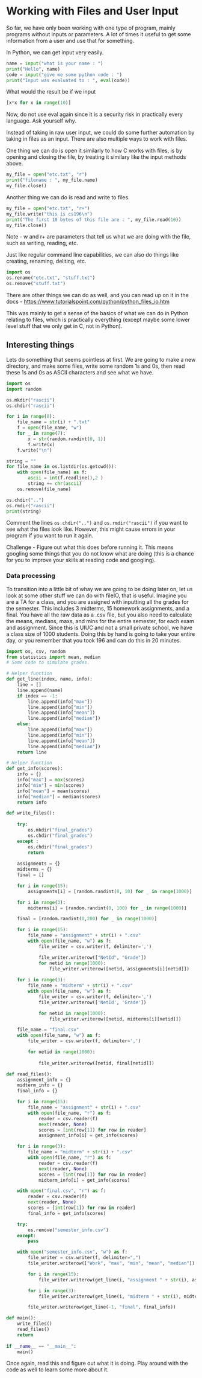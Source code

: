 # Working with Files and User Input

So far, we have only been working with one type of program, mainly programs without inputs or parameters. A lot of times it useful to get some information from a user and use that for something. 

In Python, we can get input very easily. 

```python
name = input("what is your name : ")
print("Hello", name)
code = input("give me some python code : ")
print("Input was evaluated to : ", eval(code))
```

What would the result be if we input 
```python
[x*x for x in range(10)]
``` 

Now, do not use eval again since it is a security risk in practically every language. Ask yourself why.

Instead of taking in raw user input, we could do some further automation by taking in files as an input. There are also multiple ways to work with files. 

One thing we can do is open it similarly to how C works with files, is by opening and closing the file, by treating it similary like the input methods above. 

```python
my_file = open("etc.txt", "r")
print("filename : ", my_file.name)
my_file.close()
```

Another thing we can do is read and write to files.

```python
my_file = open("etc.txt", "r+")
my_file.write("this is cs196\n")
print("The first 10 bytes of this file are : ", my_file.read(10))
my_file.close()
```
Note - w and r+ are parameters that tell us what we are doing with the file, such as writing, reading, etc.

Just like regular command line capabilities, we can also do things like creating, renaming, deliting, etc. 

```python
import os
os.rename("etc.txt", "stuff.txt")
os.remove("stuff.txt")
```

There are other things we can do as well, and you can read up on it in the docs - https://www.tutorialspoint.com/python/python_files_io.htm

This was mainly to get a sense of the basics of what we can do in Python relating to files, which is practically everything (except maybe some lower level stuff that we only get in C, not in Python).

## Interesting things

Lets do something that seems pointless at first. We are going to make a new directory, and make some files, write some random 1s and 0s, then read these 1s and 0s as ASCII characters and see what we have. 

```python
import os
import random

os.mkdir("rascii")
os.chdir("rascii")

for i in range(8):
    file_name = str(i) + ".txt"
    f = open(file_name, "w")
    for _ in range(7):
        x = str(random.randint(0, 1))
        f.write(x)
    f.write("\n")

string = ""
for file_name in os.listdir(os.getcwd()):
    with open(file_name) as f:
        ascii = int(f.readline(),2 )
        string += chr(ascii)
    os.remove(file_name)

os.chdir("..")
os.rmdir("rascii")
print(string)
```

Comment the lines `os.chdir("..")` and `os.rmdir("rascii")` if you want to see what the files look like. However, this might cause errors in your program if you want to run it again.

Challenge - Figure out what this does before running it. This means googling some things that you do not know what are doing (this is a chance for you to improve your skills at reading code and googling). 

### Data processing

To transition into a little bit of whay we are going to be doing later on, let us look at some other stuff we can do with fileIO, that is useful. Imagine you are a TA for a class, and you are assigned with inputting all the grades for the semester. This includes 3 midterms, 15 homework assignments, and a final. You have all the raw data as a .csv file, but you also need to calculate the means, medians, maxs, and mins for the entire semester, for each exam and assignment. Since this is UIUC and not a small private school, we have a class size of 1000 students. Doing this by hand is going to take your entire day, or you remember that you took 196 and can do this in 20 minutes. 

```python
import os, csv, random
from statistics import mean, median
# Some code to simulate grades. 

# Helper function
def get_line(index, name, info):
	line = []
	line.append(name)
	if index == -1:
		line.append(info["max"])
		line.append(info["min"])
		line.append(info["mean"])
		line.append(info["median"])
	else: 
		line.append(info["max"])
		line.append(info["min"])
		line.append(info["mean"])
		line.append(info["median"])
	return line

# Helper function
def get_info(scores):
	info = {}
	info["max"] = max(scores)
	info["min"] = min(scores)
	info["mean"] = mean(scores)
	info["median"] = median(scores)
	return info

def write_files():
	
	try:
		os.mkdir("final_grades")
		os.chdir("final_grades")
	except :
		os.chdir("final_grades")
		return
	
	assignments = {}
	midterms = {}
	final = []

	for i in range(15):
		assignments[i] = [random.randint(0, 10) for _ in range(1000)]

	for i in range(3):
		midterms[i] = [random.randint(0, 100) for _ in range(1000)]

	final = [random.randint(0,200) for _ in range(1000)]

	for i in range(15):
		file_name = "assignment" + str(i) + ".csv"
		with open(file_name, "w") as f:
			file_writer = csv.writer(f, delimiter=',')

			file_writer.writerow(["NetId", "Grade"])
			for netid in range(1000):
				file_writer.writerow([netid, assignments[i][netid]])
	
	for i in range(3):
		file_name = "midterm" + str(i) + ".csv"
		with open(file_name, "w") as f:	
			file_writer = csv.writer(f, delimiter=',')
			file_writer.writerow(['NetId', 'Grade'])

			for netid in range(1000):
				file_writer.writerow([netid, midterms[i][netid]])

	file_name = "final.csv"
	with open(file_name, "w") as f:
		file_writer = csv.writer(f, delimiter=',')

		for netid in range(1000):
			
			file_writer.writerow([netid, final[netid]])

def read_files():
	assignment_info = {}
	midterm_info = {}
	final_info = {}

	for i in range(15):
		file_name = "assignment" + str(i) + ".csv"
		with open(file_name, "r") as f:
			reader = csv.reader(f)
			next(reader, None)
			scores = [int(row[1]) for row in reader]
			assignment_info[i] = get_info(scores)

	for i in range(3):
		file_name = "midterm" + str(i) + ".csv"
		with open(file_name, "r") as f:
			reader = csv.reader(f)
			next(reader, None)
			scores = [int(row[1]) for row in reader]
			midterm_info[i] = get_info(scores)

	with open("final.csv", "r") as f:
		reader = csv.reader(f)
		next(reader, None)
		scores = [int(row[1]) for row in reader]
		final_info = get_info(scores)

	try:
		os.remove("semester_info.csv")
	except:
		pass

	with open("semester_info.csv", "w") as f:
		file_writer = csv.writer(f, delimiter=",")
		file_writer.writerow(["Work", "max", "min", "mean", "median"])

		for i in range(15):
			file_writer.writerow(get_line(i, "assignment " + str(i), assignment_info[i]))

		for i in range(3):
			file_writer.writerow(get_line(i, "midterm " + str(i), midterm_info[i]))

		file_writer.writerow(get_line(-1, "final", final_info))

def main():
	write_files()
	read_files()
	return 
    
if __name__ == "__main__":
	main()
```

Once again, read this and figure out what it is doing. Play around with the code as well to learn some more about it.